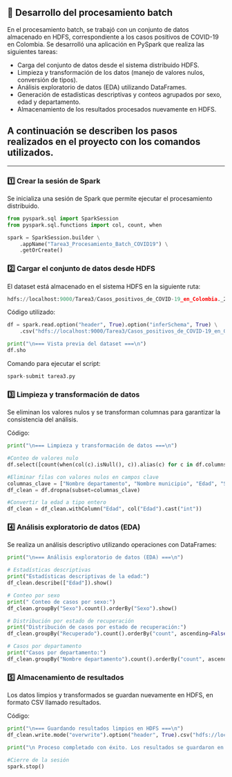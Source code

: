 ## 🧠 Desarrollo del procesamiento batch
En el procesamiento batch, se trabajó con un conjunto de datos almacenado en HDFS, correspondiente a los casos positivos de COVID-19 en Colombia.
Se desarrolló una aplicación en PySpark que realiza las siguientes tareas:

- Carga del conjunto de datos desde el sistema distribuido HDFS.
- Limpieza y transformación de los datos (manejo de valores nulos, conversión de tipos).
- Análisis exploratorio de datos (EDA) utilizando DataFrames.
- Generación de estadísticas descriptivas y conteos agrupados por sexo, edad y departamento.
- Almacenamiento de los resultados procesados nuevamente en HDFS.

## **A continuación se describen los pasos realizados en el proyecto con los comandos utilizados.**

---

###  1️⃣ Crear la sesión de Spark

Se inicializa una sesión de Spark que permite ejecutar el procesamiento distribuido.  

```python
from pyspark.sql import SparkSession
from pyspark.sql.functions import col, count, when

spark = SparkSession.builder \
    .appName("Tarea3_Procesamiento_Batch_COVID19") \
    .getOrCreate()
```


###  2️⃣ Cargar el conjunto de datos desde HDFS


El dataset está almacenado en el sistema HDFS en la siguiente ruta:
```python
hdfs://localhost:9000/Tarea3/Casos_positivos_de_COVID-19_en_Colombia._20251014.csv
```

Código utilizado:
```python
df = spark.read.option("header", True).option("inferSchema", True) \
    .csv("hdfs://localhost:9000/Tarea3/Casos_positivos_de_COVID-19_en_Colombia._20251014.csv")

print("\n=== Vista previa del dataset ===\n")
df.sho 
```
Comando para ejecutar el script:
```python
spark-submit tarea3.py
```
###  3️⃣ Limpieza y transformación de datos

Se eliminan los valores nulos y se transforman columnas para garantizar la consistencia del análisis.

Código:
```python
print("\n=== Limpieza y transformación de datos ===\n")

#Conteo de valores nulo
df.select([count(when(col(c).isNull(), c)).alias(c) for c in df.columns]).show()

#Eliminar filas con valores nulos en campos clave
columnas_clave = ["Nombre departamento", "Nombre municipio", "Edad", "Sexo"]
df_clean = df.dropna(subset=columnas_clave)

#Convertir la edad a tipo entero
df_clean = df_clean.withColumn("Edad", col("Edad").cast("int"))
```
###  4️⃣ Análisis exploratorio de datos (EDA)

Se realiza un análisis descriptivo utilizando operaciones con DataFrames:
```python
print("\n=== Análisis exploratorio de datos (EDA) ===\n")

# Estadísticas descriptivas
print("Estadísticas descriptivas de la edad:")
df_clean.describe(["Edad"]).show()

# Conteo por sexo
print(" Conteo de casos por sexo:")
df_clean.groupBy("Sexo").count().orderBy("Sexo").show()

# Distribución por estado de recuperación
print("Distribución de casos por estado de recuperación:")
df_clean.groupBy("Recuperado").count().orderBy("count", ascending=False).show()

# Casos por departamento
print("Casos por departamento:")
df_clean.groupBy("Nombre departamento").count().orderBy("count", ascending=False).show(10)
```
### 5️⃣ Almacenamiento de resultados

Los datos limpios y transformados se guardan nuevamente en HDFS, en formato CSV llamado resultados.

Código:
```python
print("\n=== Guardando resultados limpios en HDFS ===\n")
df_clean.write.mode("overwrite").option("header", True).csv("hdfs://localhost:9000/Tarea3/resultados")

print("\n Proceso completado con éxito. Los resultados se guardaron en: hdfs://localhost:9000/Tarea3/resultados\n")

#Cierre de la sesión
spark.stop()
```
